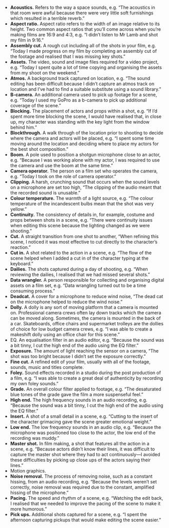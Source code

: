 - **Acoustics.** Refers to the way a space sounds, e.g. “The acoustics in that room were awful because there were very little soft furnishings which resulted in a terrible reverb.”
- **Aspect ratio.** Aspect ratio refers to the width of an image relative to its height. Two common aspect ratios that you’ll come across when you’re making films are 16:9 and 4:3, e.g. “I didn’t listen to Mr Lamb and shot my film in 9:16.”
- **Assembly cut.** A rough cut including all of the shots in your film, e.g. “Today I made progress on my film by completing an assembly cut of the footage and realised that I was missing key shots.”
- **Assets.** The video, sound and image files required for a video project, e.g. “Today I spent quite a lot of time copying and organising the assets from my shoot on the weekend.”
- **Atmos.** A background track captured on location, e.g. “The sound editing has been difficult because I didn’t capture an atmos track on location and I’ve had to find a suitable substitute using a sound library.”
- **B-camera.** An additional camera used to pick up footage for a scene, e.g. “Today I used my GoPro as a b-camera to pick up additional coverage of the scene.”
- **Blocking.** The placement of actors and props within a shot, e.g. “If I’d spent more time blocking the scene, I would have realised that, in close up, my character was standing with the key light from the window behind him.”
- **Blockthrough.** A walk through of the location prior to shooting to decide where the camera and actors will be placed, e.g. “I spent some time moving around the location and deciding where to place my actors for the best shot composition.”
- **Boom.** A pole used to position a shotgun microphone close to an actor, e.g. “Because I was working alone with my actor, I was required to use the camera and use the boom at the same time.”
- **Camera operator.** The person on a film set who operates the camera, e.g. “Today I took on the role of camera operator.”
- **Clipping.** A harsh, crunching sound that occurs when the sound levels on a microphone are set too high, “The clipping of the audio meant that the recorded sound is unusable.”
- **Colour temperature.** The warmth of a light source, e.g. “The colour temperature of the incandescent bulbs mean that the shot was very yellow.”
- **Continuity.** The consistency of details in, for example, costume and props between shots in a scene, e.g. “There were continuity issues when editing this scene because the lighting changed as we were shooting.”
- **Cut.** A straight transition from one shot to another, “When refining this scene, I noticed it was most effective to cut directly to the character’s reaction.”
- **Cut in.** A shot related to the action in a scene, e.g. “The flow of the scene helped when I added a cut in of the character typing at the keyboard.”
- **Dailies.** The shots captured during a day of shooting, e.g. “When reviewing the dailies, I realised that we had missed several shots.”
- **Data wrangler.** A person responsible for collecting and organising digital assets on a film set, e.g. “Data wrangling turned out to be a time consuming process.”
- **Deadcat.** A cover for a microphone to reduce wind noise, “The dead cat on the microphone helped to reduce the wind noise.”
- **Dolly.** A dolly is any sort of moving platform that a camera is mounted on. Professional camera crews often lay down tracks which the camera can be moved along. Sometimes, the camera is mounted in the back of a car. Skateboards, office chairs and supermarket trolleys are the dollies of choice for low budget camera crews, e.g. “I was able to create a makeshift dolly using an office chair for this scene.”
- EQ. An equalisation filter in an audio editor, e.g. “Because the sound was a bit tinny, I cut the high end of the audio using the EQ filter.”
- **Exposure.** The amount of light reaching the sensor on a camera, “The shot was too bright because I didn’t set the exposure correctly.”
- **Fine cut.** A refined edit of your film, usually with all of the footage, sounds, music and titles complete.
- **Foley.** Sound effects recorded in a studio during the post production of a film, e.g. “I was able to create a great deal of authenticity by recording my own foley sounds.”
- **Grade.** An overall colour filter applied to footage, e.g. “The desaturated blue tones of the grade gave the film a more suspenseful feel.”
- **High end.** The high frequency sounds in an audio recording, e.g. “Because the sound was a bit tinny, I cut the high end of the audio using the EQ filter.”
- **Insert.** A shot of a small detail in a scene, e.g. “Cutting to the insert of the character grimacing gave the scene greater emotional weight.”
- **Low end.** The low frequency sounds in an audio clip, e.g. “Because the microphone was positioned too close to the actor, the low end of the recording was muddy.”
- **Master shot.** In film making, a shot that features all the action in a scene, e.g. “Because actors didn’t know their lines, it was difficult to capture the master shot where they had to act continuously—I avoided these difficulties by picking up close ups of the actors saying their lines.”
- Motion graphics.
- **Noise removal.** The process of removing noise, such as a constant hissing, from an audio recording, e.g. “Because the levels weren’t set correctly, noise removal was required due to the constant, amplified hissing of the microphone.”
- **Pacing.** The speed and rhythm of a scene, e.g. “Watching the edit back, I realised that we needed to improve the pacing of the scene to make it more humorous.”
- **Pick ups.** Additional shots captured for a scene, e.g. “I spent the afternoon capturing pickups that would make editing the scene easier.”